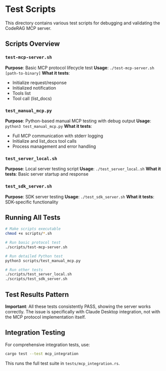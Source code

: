 # Test Scripts

This directory contains various test scripts for debugging and validating the CodeRAG MCP server.

## Scripts Overview

### `test-mcp-server.sh`

**Purpose**: Basic MCP protocol lifecycle test
**Usage**: `./test-mcp-server.sh [path-to-binary]`
**What it tests**:

- Initialize request/response
- Initialized notification
- Tools list
- Tool call (list_docs)

### `test_manual_mcp.py`

**Purpose**: Python-based manual MCP testing with debug output
**Usage**: `python3 test_manual_mcp.py`
**What it tests**:

- Full MCP communication with stderr logging
- Initialize and list_docs tool calls
- Process management and error handling

### `test_server_local.sh`

**Purpose**: Local server testing script
**Usage**: `./test_server_local.sh`
**What it tests**: Basic server startup and response

### `test_sdk_server.sh`

**Purpose**: SDK server testing
**Usage**: `./test_sdk_server.sh`
**What it tests**: SDK-specific functionality

## Running All Tests

```bash
# Make scripts executable
chmod +x scripts/*.sh

# Run basic protocol test
./scripts/test-mcp-server.sh

# Run detailed Python test
python3 scripts/test_manual_mcp.py

# Run other tests
./scripts/test_server_local.sh
./scripts/test_sdk_server.sh
```

## Test Results Pattern

**Important**: All these tests consistently PASS, showing the server works correctly. The issue is specifically with Claude Desktop integration, not with the MCP protocol implementation itself.

## Integration Testing

For comprehensive integration tests, use:

```bash
cargo test --test mcp_integration
```

This runs the full test suite in `tests/mcp_integration.rs`.
